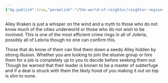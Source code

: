 ```yaml
---
{"dg-publish":true,"permalink":"/the-world-of-reighlor/reighlor-regions/kingdom-of-leloria/joleria/guilds-of-joleria/alley-kraken/alley-kraken/"}
---
```


Alley Kraken is just a whisper on the wind and a myth to those who do not know much of the cities underworld or those who do not wish to be involved. This is one of the most efficient crime rings in all of Joleria, possibly all of Leloria though no one can confirm this. 

Those that do know of them can find them down a seedy Alley hidden by strong illusion. Whether you are looking to join the elusive group or hire them for a job is completely up to you to decide before seeking them out. Though be warned that their leader is known to be a master of subterfuge and if a deal is struck with them the likely hood of you making it out on top is slim to none. 